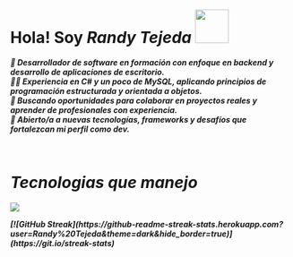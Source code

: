 <h1  ><b>Hola! Soy <i><b>Randy Tejeda <img src="https://media1.giphy.com/media/v1.Y2lkPTc5MGI3NjExeWR4aTI4dWZiMTJwN256M2pyZDkzemtrNW9wdnhkZ29iaHBuZmN3ayZlcD12MV9pbnRlcm5hbF9naWZfYnlfaWQmY3Q9cw/vKhKsyEFVK4IuEKzWY/giphy.gif" width="60"></h1>

<p >🎯 Desarrollador de software en formación con enfoque en backend y desarrollo de aplicaciones de escritorio. <br>
    👨‍💻 Experiencia en C# y un poco de MySQL, aplicando principios de programación estructurada y orientada a objetos. <br>
    🤝 Buscando oportunidades para colaborar en proyectos reales y aprender de profesionales con experiencia. <br>
    🌱 Abierto/a a nuevas tecnologías, frameworks y desafíos que fortalezcan mi perfil como dev.</p>

<br>
<h1 >Tecnologias que manejo</h1>
<p >
  <a href="https://skillicons.dev">
    <img src="https://skillicons.dev/icons?i=html,css,js,cs,tailwind,mysql,vscode,visualstudio,&perline=12" />
  </a>
</p>
[![GitHub Streak](https://github-readme-streak-stats.herokuapp.com?user=Randy%20Tejeda&theme=dark&hide_border=true)](https://git.io/streak-stats)
